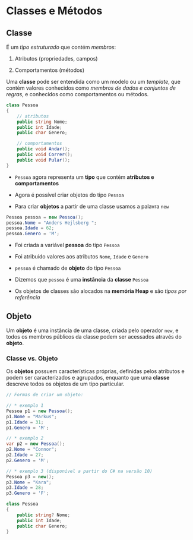 # Classes e Métodos

## Classe

É um *tipo estruturado* que contém *membros*:

1. Atributos (propriedades, campos)

2. Comportamentos (métodos)

Uma **classe** pode ser entendida como um modelo ou um *template*, que contém valores conhecidos como *membros de dados e conjuntos de regras*, e conhecidos como comportamentos ou métodos.

```csharp
class Pessoa
{
    // atributos
    public string Nome;
    public int Idade;
    public char Genero;

    // comportamentos
    public void Andar();
    public void Correr();
    public void Pular();
}
```

- `Pessoa` agora representa um **tipo** que contém **atributos e comportamentos**

- Agora é possível criar objetos do tipo `Pessoa`

- Para criar **objetos** a partir de uma classe usamos a palavra `new`

```csharp
Pessoa pessoa = new Pessoa();
pessoa.Nome = "Anders Hejlsberg ";
pessoa.Idade = 62;
pessoa.Genero = 'M';
```

- Foi criada a variável **pessoa** do tipo `Pessoa`

- Foi atribuído valores aos atributos `Nome`, `Idade` e `Genero`

- `pessoa` é chamado de **objeto** do tipo `Pessoa`

- Dizemos que `pessoa` é uma **instância** da **classe** `Pessoa`

- Os objetos de classes são alocados na **memória Heap** e são *tipos por referência*

## Objeto

Um **objeto** é uma instância de uma classe, criada pelo operador `new`, e todos os membros públicos da classe podem ser acessados através do **objeto**.

### Classe vs. Objeto

Os **objetos** possuem características próprias, definidas pelos atributos e podem ser caracterizados e agrupados, enquanto que uma **classe** descreve todos os objetos de um tipo particular.

```csharp
// Formas de criar um objeto:

// * exemplo 1
Pessoa p1 = new Pessoa();
p1.Nome = "Markus";
p1.Idade = 31;
p1.Genero = 'M';

// * exemplo 2
var p2 = new Pessoa();
p2.Nome = "Connor";
p2.Idade = 27;
p2.Genero = 'M';

// * exemplo 3 (disponível a partir do C# na versão 10)
Pessoa p3 = new();
p3.Nome = "Kara";
p3.Idade = 28;
p3.Genero = 'F';

class Pessoa
{
    public string? Nome;
    public int Idade;
    public char Genero;
}
```
